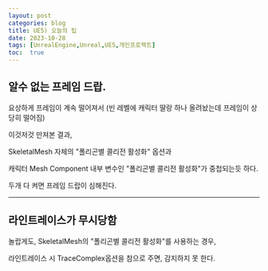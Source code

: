 ```yaml
---
layout: post
categories: blog
title: UE5) 오늘의 팁
date: 2023-10-28
tags: [UnrealEngine,Unreal,UE5,개인프로젝트]
toc:  true
---
```


## 알수 없는 프레임 드랍.

요상하게 프레임이 계속 떨어져서 (빈 레벨에 캐릭터 딸랑 하나 올려놨는데 프레임이 상당히 떨어짐)

이것저것 만져본 결과,

SkeletalMesh 자체의 "폴리곤별 콜리전 활성화" 옵션과

캐릭터 Mesh Component 내부 변수인 "폴리곤별 콜리전 활성화"가 중첩되는듯 하다.

두개 다 켜면 프레임 드랍이 심해진다.

-------------------

## 라인트레이스가 무시당함

놀랍게도, SkeletalMesh의 "폴리곤별 콜리전 활성화"를 사용하는 경우, 

라인트레이스 시 TraceComplex옵션을 참으로 주면, 감지하지 못 한다.
